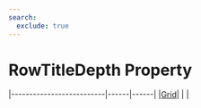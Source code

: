 ```yaml
---
search:
  exclude: true
---
```


<h1 class="heading"><span class="name">RowTitleDepth Property</span></h1>

|--------------------------|------|------|
|[Grid](../objects/grid.md)|&nbsp;|&nbsp;|
